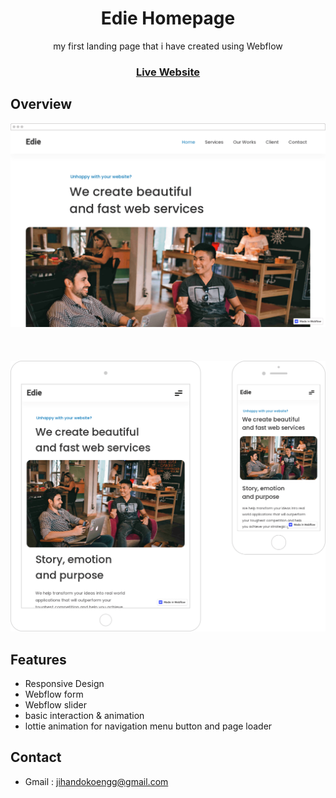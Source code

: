 <h1 align="center">Edie Homepage</h1>

<div align="center">
   my first landing page that i have created using Webflow
</div>

<div align="center">
  <h3>
    <a href="https://edieee.onrender.com/" target="_blank" >
      Live Website
    </a>
  </h3>
</div>

<!-- OVERVIEW -->

## Overview

![screenshot](overview/edie-1440-min.png)
<br>
<br>
<br>
<br>
![screenshot](overview/edie-768&375-min.png)

## Features

-   Responsive Design
-   Webflow form
-   Webflow slider
-   basic interaction & animation
-   lottie animation for navigation menu button and page loader

## Contact

-   Gmail : jihandokoengg@gmail.com
